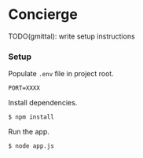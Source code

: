 Concierge
=========

TODO(gmittal): write setup instructions

### Setup
Populate ```.env``` file in project root.
```
PORT=XXXX
```

Install dependencies.
```
$ npm install
```

Run the app.
```
$ node app.js
```